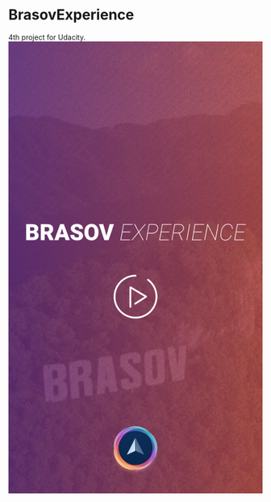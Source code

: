 # BrasovExperience
4th project for Udacity.
[![Youtube Video](screen/Screenshot_2018-01-22-11-09-54.png)](https://www.youtube.com/watch?v=YOUTUBE_VIDEO_ID_HERE)
